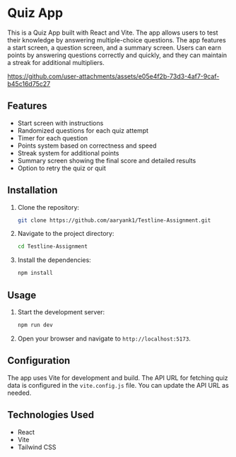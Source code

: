 # Quiz App

This is a Quiz App built with React and Vite. The app allows users to test their knowledge by answering multiple-choice questions. The app features a start screen, a question screen, and a summary screen. Users can earn points by answering questions correctly and quickly, and they can maintain a streak for additional multipliers.



https://github.com/user-attachments/assets/e05e4f2b-73d3-4af7-9caf-b45c16d75c27



## Features

- Start screen with instructions
- Randomized questions for each quiz attempt
- Timer for each question
- Points system based on correctness and speed
- Streak system for additional points
- Summary screen showing the final score and detailed results
- Option to retry the quiz or quit

## Installation

1. Clone the repository:
   ```bash
   git clone https://github.com/aaryank1/Testline-Assignment.git
   ```
2. Navigate to the project directory:
   ```bash
   cd Testline-Assignment
   ```
3. Install the dependencies:
   ```bash
   npm install
   ```

## Usage

1. Start the development server:
   ```bash
   npm run dev
   ```
2. Open your browser and navigate to `http://localhost:5173`.

## Configuration

The app uses Vite for development and build. The API URL for fetching quiz data is configured in the `vite.config.js` file. You can update the API URL as needed.

## Technologies Used

- React
- Vite
- Tailwind CSS
